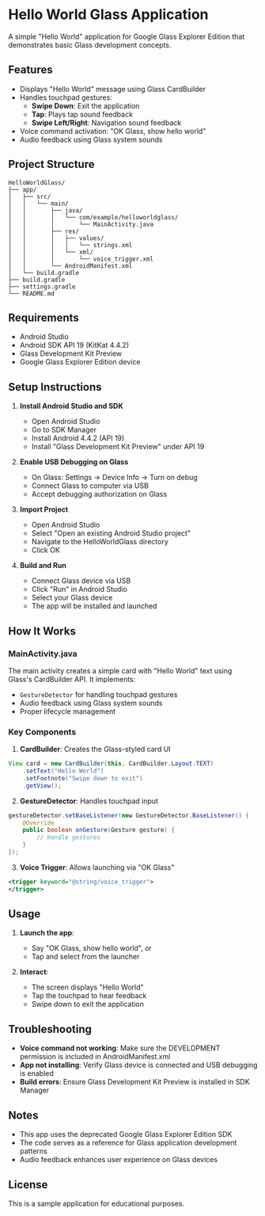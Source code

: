 # Hello World Glass Application

A simple "Hello World" application for Google Glass Explorer Edition that demonstrates basic Glass development concepts.

## Features

- Displays "Hello World" message using Glass CardBuilder
- Handles touchpad gestures:
  - **Swipe Down**: Exit the application
  - **Tap**: Plays tap sound feedback
  - **Swipe Left/Right**: Navigation sound feedback
- Voice command activation: "OK Glass, show hello world"
- Audio feedback using Glass system sounds

## Project Structure

```
HelloWorldGlass/
├── app/
│   ├── src/
│   │   └── main/
│   │       ├── java/
│   │       │   └── com/example/helloworldglass/
│   │       │       └── MainActivity.java
│   │       ├── res/
│   │       │   ├── values/
│   │       │   │   └── strings.xml
│   │       │   └── xml/
│   │       │       └── voice_trigger.xml
│   │       └── AndroidManifest.xml
│   └── build.gradle
├── build.gradle
├── settings.gradle
└── README.md
```

## Requirements

- Android Studio
- Android SDK API 19 (KitKat 4.4.2)
- Glass Development Kit Preview
- Google Glass Explorer Edition device

## Setup Instructions

1. **Install Android Studio and SDK**
   - Open Android Studio
   - Go to SDK Manager
   - Install Android 4.4.2 (API 19)
   - Install "Glass Development Kit Preview" under API 19

2. **Enable USB Debugging on Glass**
   - On Glass: Settings → Device Info → Turn on debug
   - Connect Glass to computer via USB
   - Accept debugging authorization on Glass

3. **Import Project**
   - Open Android Studio
   - Select "Open an existing Android Studio project"
   - Navigate to the HelloWorldGlass directory
   - Click OK

4. **Build and Run**
   - Connect Glass device via USB
   - Click "Run" in Android Studio
   - Select your Glass device
   - The app will be installed and launched

## How It Works

### MainActivity.java
The main activity creates a simple card with "Hello World" text using Glass's CardBuilder API. It implements:
- `GestureDetector` for handling touchpad gestures
- Audio feedback using Glass system sounds
- Proper lifecycle management

### Key Components

1. **CardBuilder**: Creates the Glass-styled card UI
```java
View card = new CardBuilder(this, CardBuilder.Layout.TEXT)
    .setText("Hello World")
    .setFootnote("Swipe down to exit")
    .getView();
```

2. **GestureDetector**: Handles touchpad input
```java
gestureDetector.setBaseListener(new GestureDetector.BaseListener() {
    @Override
    public boolean onGesture(Gesture gesture) {
        // Handle gestures
    }
});
```

3. **Voice Trigger**: Allows launching via "OK Glass"
```xml
<trigger keyword="@string/voice_trigger">
</trigger>
```

## Usage

1. **Launch the app**:
   - Say "OK Glass, show hello world", or
   - Tap and select from the launcher

2. **Interact**:
   - The screen displays "Hello World"
   - Tap the touchpad to hear feedback
   - Swipe down to exit the application

## Troubleshooting

- **Voice command not working**: Make sure the DEVELOPMENT permission is included in AndroidManifest.xml
- **App not installing**: Verify Glass device is connected and USB debugging is enabled
- **Build errors**: Ensure Glass Development Kit Preview is installed in SDK Manager

## Notes

- This app uses the deprecated Google Glass Explorer Edition SDK
- The code serves as a reference for Glass application development patterns
- Audio feedback enhances user experience on Glass devices

## License

This is a sample application for educational purposes.